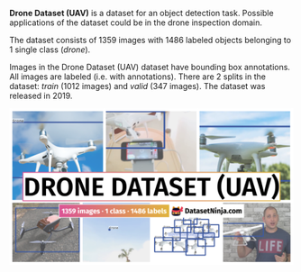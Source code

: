 **Drone Dataset (UAV)** is a dataset for an object detection task. Possible applications of the dataset could be in the drone inspection domain. 

The dataset consists of 1359 images with 1486 labeled objects belonging to 1 single class (*drone*).

Images in the Drone Dataset (UAV) dataset have bounding box annotations. All images are labeled (i.e. with annotations). There are 2 splits in the dataset: *train* (1012 images) and *valid* (347 images). The dataset was released in 2019.

<img src="https://github.com/dataset-ninja/drone-dataset-uav/raw/main/visualizations/poster.png">
